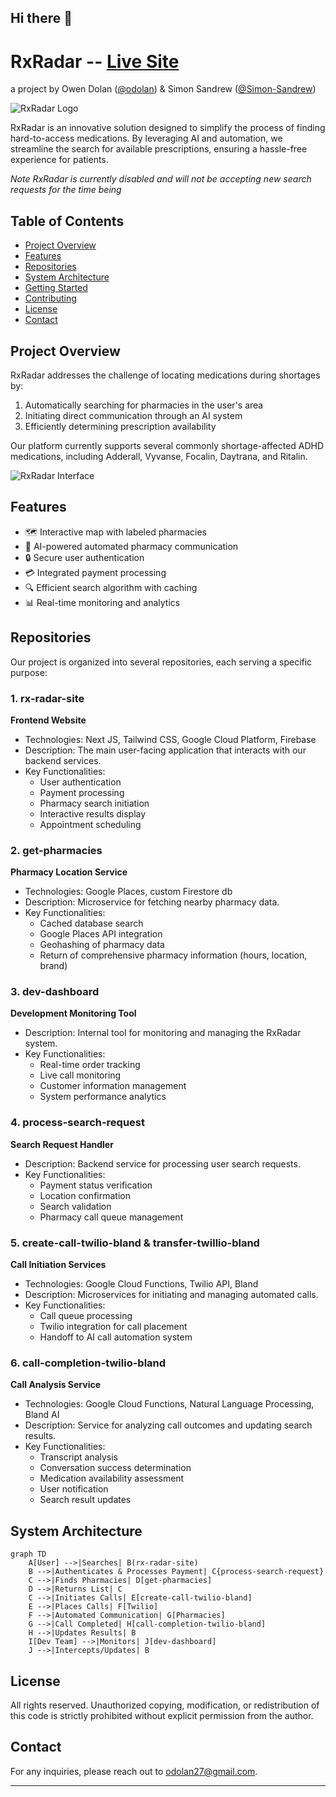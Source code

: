 ## Hi there 👋

# RxRadar -- [Live Site](https://rx-radar.com)
a project by Owen Dolan ([@odolan](https://www.github.com/odolan)) & Simon Sandrew ([@Simon-Sandrew](https://github.com/Simon-Sandrew))

![RxRadar Logo](placeholder-for-logo.png)

RxRadar is an innovative solution designed to simplify the process of finding hard-to-access medications. By leveraging AI and automation, we streamline the search for available prescriptions, ensuring a hassle-free experience for patients.

*Note RxRadar is currently disabled and will not be accepting new search requests for the time being*
## Table of Contents

- [Project Overview](#project-overview)
- [Features](#features)
- [Repositories](#repositories)
- [System Architecture](#system-architecture)
- [Getting Started](#getting-started)
- [Contributing](#contributing)
- [License](#license)
- [Contact](#contact)

## Project Overview

RxRadar addresses the challenge of locating medications during shortages by:

1. Automatically searching for pharmacies in the user's area
2. Initiating direct communication through an AI system
3. Efficiently determining prescription availability

Our platform currently supports several commonly shortage-affected ADHD medications, including Adderall, Vyvanse, Focalin, Daytrana, and Ritalin.

![RxRadar Interface](placeholder-for-interface-screenshot.png)

## Features

- 🗺️ Interactive map with labeled pharmacies
- 🤖 AI-powered automated pharmacy communication
- 🔒 Secure user authentication
- 💳 Integrated payment processing
- 🔍 Efficient search algorithm with caching
- 📊 Real-time monitoring and analytics

## Repositories

Our project is organized into several repositories, each serving a specific purpose:

### 1. rx-radar-site

**Frontend Website**

- Technologies: Next JS, Tailwind CSS, Google Cloud Platform, Firebase
- Description: The main user-facing application that interacts with our backend services.
- Key Functionalities:
  - User authentication
  - Payment processing
  - Pharmacy search initiation
  - Interactive results display
  - Appointment scheduling

### 2. get-pharmacies

**Pharmacy Location Service**

- Technologies: Google Places, custom Firestore db
- Description: Microservice for fetching nearby pharmacy data.
- Key Functionalities:
  - Cached database search
  - Google Places API integration
  - Geohashing of pharmacy data
  - Return of comprehensive pharmacy information (hours, location, brand)

### 3. dev-dashboard

**Development Monitoring Tool**

- Description: Internal tool for monitoring and managing the RxRadar system.
- Key Functionalities:
  - Real-time order tracking
  - Live call monitoring
  - Customer information management
  - System performance analytics

### 4. process-search-request

**Search Request Handler**

- Description: Backend service for processing user search requests.
- Key Functionalities:
  - Payment status verification
  - Location confirmation
  - Search validation
  - Pharmacy call queue management

### 5. create-call-twilio-bland & transfer-twillio-bland

**Call Initiation Services**

- Technologies: Google Cloud Functions, Twilio API, Bland
- Description: Microservices for initiating and managing automated calls.
- Key Functionalities:
  - Call queue processing
  - Twilio integration for call placement
  - Handoff to AI call automation system

### 6. call-completion-twilio-bland

**Call Analysis Service**

- Technologies: Google Cloud Functions, Natural Language Processing, Bland AI
- Description: Service for analyzing call outcomes and updating search results.
- Key Functionalities:
  - Transcript analysis
  - Conversation success determination
  - Medication availability assessment
  - User notification
  - Search result updates

## System Architecture

```mermaid
graph TD
    A[User] -->|Searches| B(rx-radar-site)
    B -->|Authenticates & Processes Payment| C{process-search-request}
    C -->|Finds Pharmacies| D[get-pharmacies]
    D -->|Returns List| C
    C -->|Initiates Calls| E[create-call-twilio-bland]
    E -->|Places Calls| F[Twilio]
    F -->|Automated Communication| G[Pharmacies]
    G -->|Call Completed| H[call-completion-twilio-bland]
    H -->|Updates Results| B
    I[Dev Team] -->|Monitors| J[dev-dashboard]
    J -->|Intercepts/Updates| B
```

## License

All rights reserved. Unauthorized copying, modification, or redistribution of this code is strictly prohibited without explicit permission from the author.

## Contact

For any inquiries, please reach out to [odolan27@gmail.com](mailto:odolan27@gmail.com).

---

